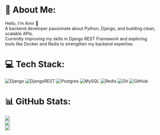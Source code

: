 # 💫 About Me:
Hello, I'm Amir 👋  <br>A backend developer passionate about Python, Django, and building clean, scalable APIs.  <br>Currently improving my skills in Django REST Framework and exploring tools like Docker and Redis to strengthen my backend expertise.<br>


# 💻 Tech Stack:
![Django](https://img.shields.io/badge/django-%23092E20.svg?style=for-the-badge&logo=django&logoColor=white) ![DjangoREST](https://img.shields.io/badge/DJANGO-REST-ff1709?style=for-the-badge&logo=django&logoColor=white&color=ff1709&labelColor=gray) ![Postgres](https://img.shields.io/badge/postgres-%23316192.svg?style=for-the-badge&logo=postgresql&logoColor=white) ![MySQL](https://img.shields.io/badge/mysql-4479A1.svg?style=for-the-badge&logo=mysql&logoColor=white) ![Redis](https://img.shields.io/badge/redis-%23DD0031.svg?style=for-the-badge&logo=redis&logoColor=white) ![Git](https://img.shields.io/badge/git-%23F05033.svg?style=for-the-badge&logo=git&logoColor=white) ![GitHub](https://img.shields.io/badge/github-%23121011.svg?style=for-the-badge&logo=github&logoColor=white)
# 📊 GitHub Stats:
![](https://github-readme-stats.vercel.app/api?username=amir-pashayi&theme=dark&hide_border=false&include_all_commits=true&count_private=true)<br/>
![](https://nirzak-streak-stats.vercel.app/?user=amir-pashayi&theme=dark&hide_border=false)<br/>
![](https://github-readme-stats.vercel.app/api/top-langs/?username=amir-pashayi&theme=dark&hide_border=false&include_all_commits=true&count_private=true&layout=compact)
